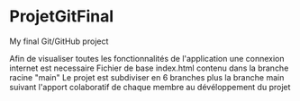 # ProjetGitFinal
My final Git/GitHub project

Afin de visualiser toutes les fonctionnalités de l'application une connexion internet est necessaire 
Fichier de base index.html contenu dans la branche racine "main"
Le projet est subdiviser en 6 branches plus la branche main suivant l'apport colaboratif de chaque membre au dévéloppement du projet

